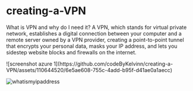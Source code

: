 # creating-a-VPN


<p>
<b></b>What is VPN and why do I need it?</b>
A VPN, which stands for virtual private network, establishes a digital connection between your computer and a remote server owned by a VPN provider, creating a point-to-point tunnel that encrypts your personal data, masks your IP address, and lets you sidestep website blocks and firewalls on the internet.
</p>


<p>
![screenshot azure 1](https://github.com/codeByKelvinn/creating-a-VPN/assets/110644520/6e5ae608-755c-4add-b95f-d41ae0a1aecc)


![whatismyipaddress](https://github.com/codeByKelvinn/creating-a-VPN/assets/110644520/fc5cb08a-45ff-4847-a2db-8c5a400f7ce7)
</p>
